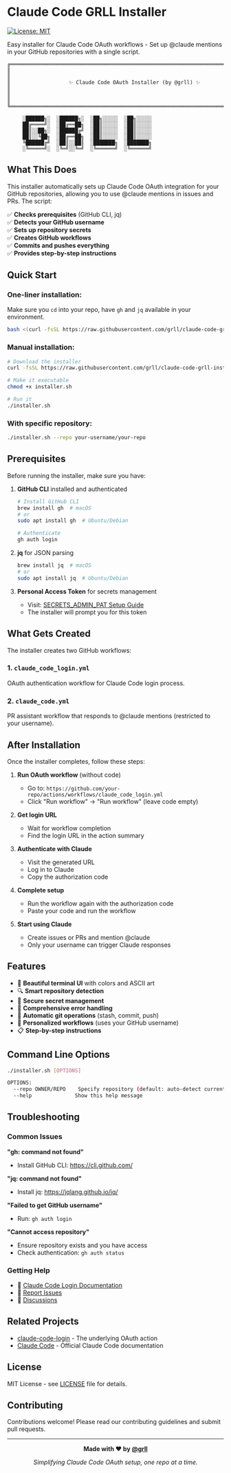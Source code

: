 # Claude Code GRLL Installer

[![License: MIT](https://img.shields.io/badge/License-MIT-yellow.svg)](https://opensource.org/licenses/MIT)

Easy installer for Claude Code OAuth workflows - Set up @claude mentions in your GitHub repositories with a single script.

```
╔══════════════════════════════════════════════════════════════════════════╗
║                                                                          ║
║                   ✨ Claude Code OAuth Installer (by @grll) ✨           ║
║                                                                          ║
╚══════════════════════════════════════════════════════════════════════════╝

     ░██████╗░  ░██████╗░  ░██╗░░░░░  ░██╗░░░░░
     ██╔════╝░  ░██╔══██╗  ░██║░░░░░  ░██║░░░░░
     ██║░░██╗░  ░██████╔╝  ░██║░░░░░  ░██║░░░░░
     ██║░░╚██╗  ░██╔══██╗  ░██║░░░░░  ░██║░░░░░
     ╚██████╔╝  ░██║░░██║  ░███████╗  ░███████╗
     ░╚═════╝░  ░╚═╝░░╚═╝  ░╚══════╝  ░╚══════╝
```

## What This Does

This installer automatically sets up Claude Code OAuth integration for your GitHub repositories, allowing you to use @claude mentions in issues and PRs. The script:

✅ **Checks prerequisites** (GitHub CLI, jq)  
✅ **Detects your GitHub username**  
✅ **Sets up repository secrets**  
✅ **Creates GitHub workflows**  
✅ **Commits and pushes everything**  
✅ **Provides step-by-step instructions**  

## Quick Start

### One-liner installation:

Make sure you `cd` into your repo, have `gh` and `jq` available in your environment.

```bash
bash <(curl -fsSL https://raw.githubusercontent.com/grll/claude-code-grll-installer/main/installer.sh)
```

### Manual installation:

```bash
# Download the installer
curl -fsSL https://raw.githubusercontent.com/grll/claude-code-grll-installer/main/installer.sh -o installer.sh

# Make it executable
chmod +x installer.sh

# Run it
./installer.sh
```

### With specific repository:

```bash
./installer.sh --repo your-username/your-repo
```

## Prerequisites

Before running the installer, make sure you have:

1. **GitHub CLI** installed and authenticated
   ```bash
   # Install GitHub CLI
   brew install gh  # macOS
   # or
   sudo apt install gh  # Ubuntu/Debian
   
   # Authenticate
   gh auth login
   ```

2. **jq** for JSON parsing
   ```bash
   brew install jq  # macOS
   # or
   sudo apt install jq  # Ubuntu/Debian
   ```

3. **Personal Access Token** for secrets management
   - Visit: [SECRETS_ADMIN_PAT Setup Guide](https://github.com/grll/claude-code-login?tab=readme-ov-file#prerequisites-setting-up-secrets_admin_pat)
   - The installer will prompt you for this token

## What Gets Created

The installer creates two GitHub workflows:

### 1. `claude_code_login.yml`
OAuth authentication workflow for Claude Code login process.

### 2. `claude_code.yml`
PR assistant workflow that responds to @claude mentions (restricted to your username).

## After Installation

Once the installer completes, follow these steps:

1. **Run OAuth workflow** (without code)
   - Go to: `https://github.com/your-repo/actions/workflows/claude_code_login.yml`
   - Click "Run workflow" → "Run workflow" (leave code empty)

2. **Get login URL**
   - Wait for workflow completion
   - Find the login URL in the action summary

3. **Authenticate with Claude**
   - Visit the generated URL
   - Log in to Claude
   - Copy the authorization code

4. **Complete setup**
   - Run the workflow again with the authorization code
   - Paste your code and run the workflow

5. **Start using Claude**
   - Create issues or PRs and mention @claude
   - Only your username can trigger Claude responses

## Features

- 🎨 **Beautiful terminal UI** with colors and ASCII art
- 🔍 **Smart repository detection** 
- 🔐 **Secure secret management**
- 📝 **Comprehensive error handling**
- 🚀 **Automatic git operations** (stash, commit, push)
- 🎯 **Personalized workflows** (uses your GitHub username)
- 📋 **Step-by-step instructions**

## Command Line Options

```bash
./installer.sh [OPTIONS]

OPTIONS:
  --repo OWNER/REPO    Specify repository (default: auto-detect current repo)
  --help              Show this help message
```

## Troubleshooting

### Common Issues

**"gh: command not found"**
- Install GitHub CLI: https://cli.github.com/

**"jq: command not found"**
- Install jq: https://jqlang.github.io/jq/

**"Failed to get GitHub username"**
- Run: `gh auth login`

**"Cannot access repository"**
- Ensure repository exists and you have access
- Check authentication: `gh auth status`

### Getting Help

- 📖 [Claude Code Login Documentation](https://github.com/grll/claude-code-login)
- 🐛 [Report Issues](https://github.com/grll/claude-code-grll-installer/issues)
- 💬 [Discussions](https://github.com/grll/claude-code-grll-installer/discussions)

## Related Projects

- [claude-code-login](https://github.com/grll/claude-code-login) - The underlying OAuth action
- [Claude Code](https://docs.anthropic.com/en/docs/claude-code) - Official Claude Code documentation

## License

MIT License - see [LICENSE](LICENSE) file for details.

## Contributing

Contributions welcome! Please read our contributing guidelines and submit pull requests.

---

<div align="center">

**Made with ❤️ by [@grll](https://github.com/grll)**

*Simplifying Claude Code OAuth setup, one repo at a time.*

</div>